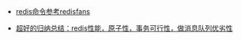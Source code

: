 * [redis命令参考redisfans](http://doc.redisfans.com/)

* [超好的归纳总结：redis性能，原子性，事务可行性，做消息队列优劣性](https://www.jianshu.com/p/9cecff6042de)



